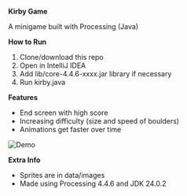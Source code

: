 
**Kirby Game**

A minigame built with Processing (Java)

**How to Run**
1. Clone/download this repo
2. Open in IntelliJ IDEA
3. Add lib/core-4.4.6-xxxx.jar library if necessary
4. Run kirby.java

**Features**
- End screen with high score
- Increasing difficulty (size and speed of boulders)
- Animations get faster over time

![Demo](https://media1.giphy.com/media/v1.Y2lkPTc5MGI3NjExM3huNzdxZmNlNHh2NGdjdGEzcXg2OHNrdHcwNWliZHgzOXBuNnR5YyZlcD12MV9pbnRlcm5hbF9naWZfYnlfaWQmY3Q9Zw/ivFYFzmsHaFO5r4wTy/giphy.gif)

**Extra Info**
- Sprites are in data/images
- Made using Processing 4.4.6 and JDK 24.0.2
